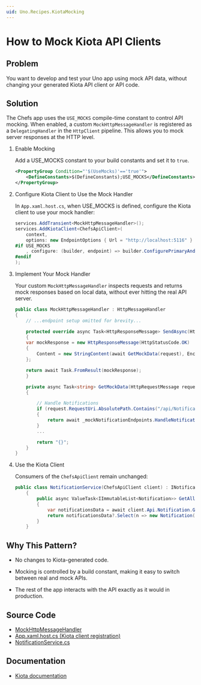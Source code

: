 ```yaml
---
uid: Uno.Recipes.KiotaMocking
---
```


# How to Mock Kiota API Clients

## Problem

You want to develop and test your Uno app using mock API data, without changing your generated Kiota API client or API code.

## Solution

The Chefs app uses the `USE_MOCKS` compile-time constant to control API mocking. When enabled, a custom `MockHttpMessageHandler` is registered as a `DelegatingHandler` in the `HttpClient` pipeline. This allows you to mock server responses at the HTTP level.

1. Enable Mocking

    Add a USE_MOCKS constant to your build constants and set it to `true`.

    ```xml
    <PropertyGroup Condition="'$(UseMocks)'=='true'">
        <DefineConstants>$(DefineConstants);USE_MOCKS</DefineConstants>
    </PropertyGroup>
    ```

2. Configure Kiota Client to Use the Mock Handler

    In `App.xaml.host.cs`, when USE_MOCKS is defined, configure the Kiota client to use your mock handler:

    ```csharp
    services.AddTransient<MockHttpMessageHandler>();
    services.AddKiotaClient<ChefsApiClient>(
        context,
        options: new EndpointOptions { Url = "http://localhost:5116" }
    #if USE_MOCKS
        , configure: (builder, endpoint) => builder.ConfigurePrimaryAndInnerHttpMessageHandler<MockHttpMessageHandler>()
    #endif
    );
    ```

3. Implement Your Mock Handler

    Your custom `MockHttpMessageHandler` inspects requests and returns mock responses based on local data, without ever hitting the real API server.

    ```csharp
    public class MockHttpMessageHandler : HttpMessageHandler
    {
        // ...endpoint setup omitted for brevity...

        protected override async Task<HttpResponseMessage> SendAsync(HttpRequestMessage request, CancellationToken cancellationToken)
        {
        var mockResponse = new HttpResponseMessage(HttpStatusCode.OK)
        {
            Content = new StringContent(await GetMockData(request), Encoding.UTF8, "application/json")
        };

        return await Task.FromResult(mockResponse);
        }

        private async Task<string> GetMockData(HttpRequestMessage request)
        {

            // Handle Notifications
            if (request.RequestUri.AbsolutePath.Contains("/api/Notification"))
            {
                return await _mockNotificationEndpoints.HandleNotificationsRequest(request);
            }
            ...

            return "{}";
        }
    }
    ```

4. Use the Kiota Client

    Consumers of the `ChefsApiClient` remain unchanged:

    ```csharp
    public class NotificationService(ChefsApiClient client) : INotificationService
        {
            public async ValueTask<IImmutableList<Notification>> GetAll(CancellationToken ct)
            {
                var notificationsData = await client.Api.Notification.GetAsync(cancellationToken: ct);
                return notificationsData?.Select(n => new Notification(n)).ToImmutableList() ?? ImmutableList<Notification>.Empty;
            }
        }
    ```

## Why This Pattern?

- No changes to Kiota-generated code.

- Mocking is controlled by a build constant, making it easy to switch between real and mock APIs.

- The rest of the app interacts with the API exactly as it would in production.

## Source Code

- [MockHttpMessageHandler](https://github.com/unoplatform/uno.chefs/blob/139edc9eab65b322e219efb7572583551c40ad32/Chefs/Views/LoginPage.xaml#L41)
- [App.xaml.host.cs (Kiota client registration)](https://github.com/unoplatform/uno.chefs/blob/060fe206b949c23ca96ad15374a8b6b2d337bd33/Chefs/App.xaml.host.cs#L26-L36)
- [NotificationService.cs](https://github.com/unoplatform/uno.chefs/blob/060fe206b949c23ca96ad15374a8b6b2d337bd33/Chefs/Services/Notifications/NotificationService.cs)

## Documentation

- [Kiota documentation](xref:Uno.Extensions.Http.HowToKiota)